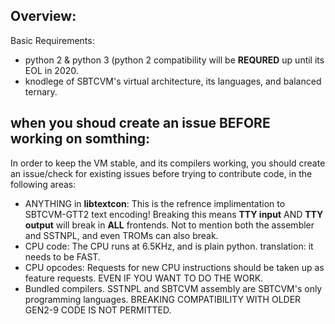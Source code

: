## Overview:

Basic Requirements:

- python 2 & python 3 (python 2 compatibility will be **REQURED** up until its EOL in 2020.
- knodlege of SBTCVM's virtual architecture, its languages, and balanced ternary.

## when you shoud create an issue BEFORE working on somthing:
In order to keep the VM stable, and its compilers working, you should create an issue/check for existing
issues before trying to contribute code, in the following areas:

- ANYTHING in **libtextcon**: This is the refrence implimentation to SBTCVM-GTT2 text encoding! 
Breaking this means **TTY input** AND **TTY output** will break in **ALL** frontends.
Not to mention both the assembler and SSTNPL, and even TROMs can also break.
- CPU code: The CPU runs at 6.5KHz, and is plain python. translation: it needs to be FAST.
- CPU opcodes: Requests for new CPU instructions should be taken up as feature requests. EVEN IF YOU WANT TO DO THE WORK.
- Bundled compilers. SSTNPL and SBTCVM assembly are SBTCVM's only programming languages.
BREAKING COMPATIBILITY WITH OLDER GEN2-9 CODE IS NOT PERMITTED.
